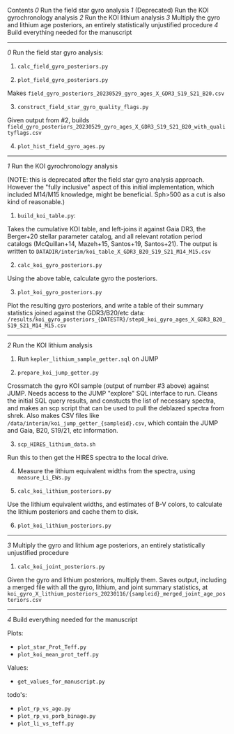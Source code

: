 Contents
_0_ Run the field star gyro analysis
_1_ (Deprecated) Run the KOI gyrochronology analysis
_2_ Run the KOI lithium analysis
_3_ Multiply the gyro and lithium age posteriors, an entirely statistically unjustified procedure
_4_ Build everything needed for the manuscript

--------------------
_0_ Run the field star gyro analysis:

1. `calc_field_gyro_posteriors.py`

2. `plot_field_gyro_posteriors.py`

  Makes `field_gyro_posteriors_20230529_gyro_ages_X_GDR3_S19_S21_B20.csv`

3. `construct_field_star_gyro_quality_flags.py`

  Given output from #2, builds
  `field_gyro_posteriors_20230529_gyro_ages_X_GDR3_S19_S21_B20_with_qualityflags.csv`

4. `plot_hist_field_gyro_ages.py`

--------------------
_1_ Run the KOI gyrochronology analysis

  (NOTE: this is deprecated after the field star gyro analysis approach.
  However the "fully inclusive" aspect of this initial implementation, which
  included M14/M15 knowledge, might be beneficial.  Sph>500 as a cut is also kind
  of reasonable.)

  1. `build_koi_table.py`:

  Takes the cumulative KOI table, and left-joins it against Gaia DR3, the
  Berger+20 stellar parameter catalog, and all relevant rotation period catalogs
  (McQuillan+14, Mazeh+15, Santos+19, Santos+21).  The output is written to
  `DATADIR/interim/koi_table_X_GDR3_B20_S19_S21_M14_M15.csv`

  2. `calc_koi_gyro_posteriors.py`

  Using the above table, calculate gyro the posteriors.

  3. `plot_koi_gyro_posteriors.py`

  Plot the resulting gyro posteriors, and write a table of their summary
  statistics joined against the GDR3/B20/etc data:
  `/results/koi_gyro_posteriors_{DATESTR}/step0_koi_gyro_ages_X_GDR3_B20_S19_S21_M14_M15.csv`

--------------------
_2_ Run the KOI lithium analysis

1. Run `kepler_lithium_sample_getter.sql` on JUMP

2. `prepare_koi_jump_getter.py`

Crossmatch the gyro KOI sample (output of number #3 above) against JUMP.  Needs
access to the JUMP "explore" SQL interface to run.  Cleans the initial SQL
query results, and constucts the list of necessary spectra, and makes an scp
script that can be used to pull the deblazed spectra from shrek.
Also makes CSV files like `/data/interim/koi_jump_getter_{sampleid}.csv`, which
contain the JUMP and Gaia, B20, S19/21, etc information.

3. `scp_HIRES_lithium_data.sh`

Run this to then get the HIRES spectra to the local drive.

4.  Measure the lithium equivalent widths from the spectra, using
    `measure_Li_EWs.py`

5. `calc_koi_lithium_posteriors.py`

Use the lithium equivalent widths, and estimates of B-V colors, to calculate
the lithium posteriors and cache them to disk.

6. `plot_koi_lithium_posteriors.py`

--------------------
_3_ Multiply the gyro and lithium age posteriors, an entirely statistically unjustified procedure

1. `calc_koi_joint_posteriors.py`

Given the gyro and lithium posteriors, multiply them.  Saves output, including
a merged file with all the gyro, lithium, and joint summary statistics, at 
`koi_gyro_X_lithium_posteriors_20230116/{sampleid}_merged_joint_age_posteriors.csv`

--------------------
_4_ Build everything needed for the manuscript

Plots:
* `plot_star_Prot_Teff.py`
* `plot_koi_mean_prot_teff.py`

Values:
* `get_values_for_manuscript.py`

todo's:
* `plot_rp_vs_age.py`
* `plot_rp_vs_porb_binage.py`
* `plot_li_vs_teff.py`


